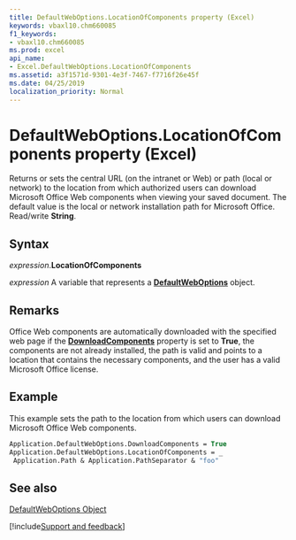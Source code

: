 ```yaml
---
title: DefaultWebOptions.LocationOfComponents property (Excel)
keywords: vbaxl10.chm660085
f1_keywords:
- vbaxl10.chm660085
ms.prod: excel
api_name:
- Excel.DefaultWebOptions.LocationOfComponents
ms.assetid: a3f1571d-9301-4e3f-7467-f7716f26e45f
ms.date: 04/25/2019
localization_priority: Normal
---
```



# DefaultWebOptions.LocationOfComponents property (Excel)

Returns or sets the central URL (on the intranet or Web) or path (local or network) to the location from which authorized users can download Microsoft Office Web components when viewing your saved document. The default value is the local or network installation path for Microsoft Office. Read/write  **String**.


## Syntax

_expression_.**LocationOfComponents**

_expression_ A variable that represents a **[DefaultWebOptions](Excel.DefaultWebOptions.md)** object.


## Remarks

Office Web components are automatically downloaded with the specified web page if the  **[DownloadComponents](Excel.DefaultWebOptions.DownloadComponents.md)** property is set to **True**, the components are not already installed, the path is valid and points to a location that contains the necessary components, and the user has a valid Microsoft Office license.


## Example

This example sets the path to the location from which users can download Microsoft Office Web components.


```vb
Application.DefaultWebOptions.DownloadComponents = True 
Application.DefaultWebOptions.LocationOfComponents = _ 
 Application.Path & Application.PathSeparator & "foo"
```


## See also


[DefaultWebOptions Object](Excel.DefaultWebOptions.md)

[!include[Support and feedback](~/includes/feedback-boilerplate.md)]